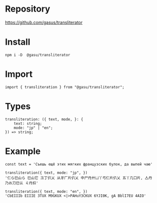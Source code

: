 # Repository

https://github.com/gasus/transliterator

# Install

```
npm i -D  @gasu/transliterator
```

# Import

```
import { transliteration } from "@gasu/transliterator";
```

# Types

```
transliteration: ({ text, mode, }: {
    text: string;
    mode: "jp" | "en";
}) => string;
```

# Example

```
const text = 'Съешь ещё этих мягких французских булок, да выпей чаю'

transliteration({ text, mode: "jp", })
'仁ら巳山ら 巳山它 彐丁仈乂 从牙厂片仈乂 中尸丹廾凵丫弓仁片仈乂 五丫几口片, 亼丹 乃お刀巳认 丩丹扣'

transliteration({ text, mode: "en", })
'CbEIIIb EIIIE 3TUX M9GKUX <|>PAHuY3CKUX 6YJI0K, gA BblI7EU 4AIO'
```
